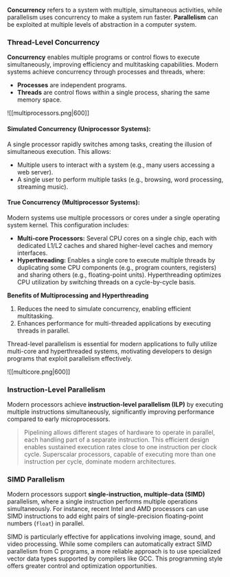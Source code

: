 **Concurrency** refers to a system with multiple, simultaneous activities, while parallelism uses concurrency to make a system run faster. **Parallelism** can be exploited at multiple levels of abstraction in a computer system.

### Thread-Level Concurrency
**Concurrency** enables multiple programs or control flows to execute simultaneously, improving efficiency and multitasking capabilities. Modern systems achieve concurrency through processes and threads, where:

- **Processes** are independent programs.
- **Threads** are control flows within a single process, sharing the same memory space.

![[multiprocessors.png|600]]

#### Simulated Concurrency (Uniprocessor Systems):
A single processor rapidly switches among tasks, creating the illusion of simultaneous execution. This allows:
- Multiple users to interact with a system (e.g., many users accessing a web server).
- A single user to perform multiple tasks (e.g., browsing, word processing, streaming music).

#### True Concurrency (Multiprocessor Systems):
Modern systems use multiple processors or cores under a single operating system kernel. This configuration includes:
- **Multi-core Processors:** Several CPU cores on a single chip, each with dedicated L1/L2 caches and shared higher-level caches and memory interfaces.
- **Hyperthreading:** Enables a single core to execute multiple threads by duplicating some CPU components (e.g., program counters, registers) and sharing others (e.g., floating-point units). Hyperthreading optimizes CPU utilization by switching threads on a cycle-by-cycle basis.

**Benefits of Multiprocessing and Hyperthreading**
1. Reduces the need to simulate concurrency, enabling efficient multitasking.
2. Enhances performance for multi-threaded applications by executing threads in parallel.

Thread-level parallelism is essential for modern applications to fully utilize multi-core and hyperthreaded systems, motivating developers to design programs that exploit parallelism effectively.

![[multicore.png|600]]

### Instruction-Level Parallelism
Modern processors achieve **instruction-level parallelism (ILP)** by executing multiple instructions simultaneously, significantly improving performance compared to early microprocessors.

> Pipelining allows different stages of hardware to operate in parallel, each handling part of a separate instruction. This efficient design enables sustained execution rates close to one instruction per clock cycle. Superscalar processors, capable of executing more than one instruction per cycle, dominate modern architectures.

### SIMD Parallelism
Modern processors support **single-instruction, multiple-data (SIMD)** parallelism, where a single instruction performs multiple operations simultaneously. For instance, recent Intel and AMD processors can use SIMD instructions to add eight pairs of single-precision floating-point numbers (`float`) in parallel.

SIMD is particularly effective for applications involving image, sound, and video processing. While some compilers can automatically extract SIMD parallelism from C programs, a more reliable approach is to use specialized vector data types supported by compilers like GCC. This programming style offers greater control and optimization opportunities.
